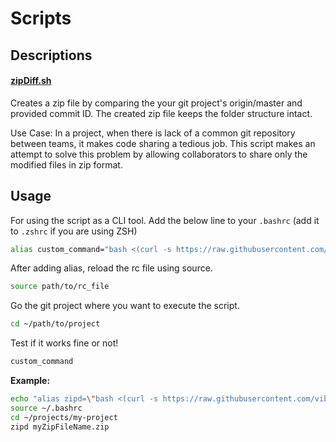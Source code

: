# Scripts

## Descriptions

#### [zipDiff.sh](/zipDiff.sh)
Creates a zip file by comparing the your git project's origin/master and provided commit ID. The created zip file keeps the folder structure intact.

Use Case: In a project, when there is lack of a common git repository between teams, it makes code sharing a tedious job. This script makes an attempt to solve this problem by allowing collaborators to share only the modified files in zip format.

## Usage

For using the script as a CLI tool. Add the below line to your `.bashrc` (add it to `.zshrc` if you are using ZSH)

```bash
alias custom_command="bash <(curl -s https://raw.githubusercontent.com/vibhubanka/scripts-collection/master/script_name.sh)"
```

After adding alias, reload the rc file using source.
```bash
source path/to/rc_file
```

Go the git project where you want to execute the script.
```bash
cd ~/path/to/project
```

Test if it works fine or not!
```bash
custom_command
```

**Example:**
```bash
echo "alias zipd=\"bash <(curl -s https://raw.githubusercontent.com/vibhubanka/scripts-collection/master/zipDiff.sh)\"" >> ~/.bashrc
source ~/.bashrc
cd ~/projects/my-project
zipd myZipFileName.zip
```
